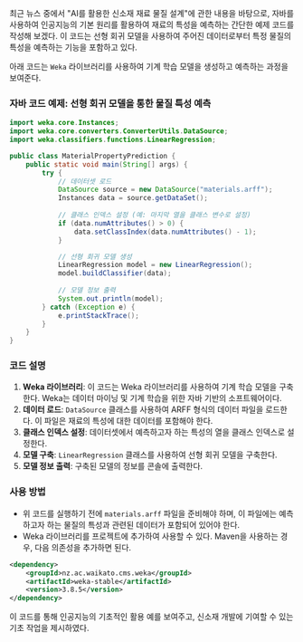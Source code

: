 최근 뉴스 중에서 "AI를 활용한 신소재 재료 물질 설계"에 관한 내용을 바탕으로, 자바를 사용하여 인공지능의 기본 원리를 활용하여 재료의 특성을 예측하는 간단한 예제 코드를 작성해 보겠다. 이 코드는 선형 회귀 모델을 사용하여 주어진 데이터로부터 특정 물질의 특성을 예측하는 기능을 포함하고 있다.

아래 코드는 `Weka` 라이브러리를 사용하여 기계 학습 모델을 생성하고 예측하는 과정을 보여준다. 

### 자바 코드 예제: 선형 회귀 모델을 통한 물질 특성 예측

```java
import weka.core.Instances;
import weka.core.converters.ConverterUtils.DataSource;
import weka.classifiers.functions.LinearRegression;

public class MaterialPropertyPrediction {
    public static void main(String[] args) {
        try {
            // 데이터셋 로드
            DataSource source = new DataSource("materials.arff");
            Instances data = source.getDataSet();
            
            // 클래스 인덱스 설정 (예: 마지막 열을 클래스 변수로 설정)
            if (data.numAttributes() > 0) {
                data.setClassIndex(data.numAttributes() - 1);
            }

            // 선형 회귀 모델 생성
            LinearRegression model = new LinearRegression();
            model.buildClassifier(data);
            
            // 모델 정보 출력
            System.out.println(model);
        } catch (Exception e) {
            e.printStackTrace();
        }
    }
}
```

### 코드 설명
1. **Weka 라이브러리**: 이 코드는 Weka 라이브러리를 사용하여 기계 학습 모델을 구축한다. Weka는 데이터 마이닝 및 기계 학습을 위한 자바 기반의 소프트웨어이다.
2. **데이터 로드**: `DataSource` 클래스를 사용하여 ARFF 형식의 데이터 파일을 로드한다. 이 파일은 재료의 특성에 대한 데이터를 포함해야 한다.
3. **클래스 인덱스 설정**: 데이터셋에서 예측하고자 하는 특성의 열을 클래스 인덱스로 설정한다.
4. **모델 구축**: `LinearRegression` 클래스를 사용하여 선형 회귀 모델을 구축한다.
5. **모델 정보 출력**: 구축된 모델의 정보를 콘솔에 출력한다.

### 사용 방법
- 위 코드를 실행하기 전에 `materials.arff` 파일을 준비해야 하며, 이 파일에는 예측하고자 하는 물질의 특성과 관련된 데이터가 포함되어 있어야 한다.
- Weka 라이브러리를 프로젝트에 추가하여 사용할 수 있다. Maven을 사용하는 경우, 다음 의존성을 추가하면 된다.

```xml
<dependency>
    <groupId>nz.ac.waikato.cms.weka</groupId>
    <artifactId>weka-stable</artifactId>
    <version>3.8.5</version>
</dependency>
```

이 코드를 통해 인공지능의 기초적인 활용 예를 보여주고, 신소재 개발에 기여할 수 있는 기초 작업을 제시하였다.